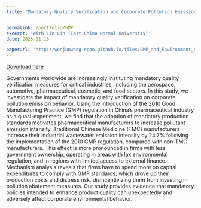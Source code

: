 ```yaml
---
title: "Mandatory Quality Verification and Corporate Pollution Emissions"


permalink: /portfolio/GMP
excerpt: 'With Lin Lin (East China Normal University)'
date: 2025-01-15

paperurl: 'http://wenjunwang-econ.github.io/files/GMP_and_Environment_V6_GitHub.pdf'
---
```

[Download here](http://wenjunwang-econ.github.io/files/GMP_and_Environment_V6_GitHub.pdf)

Governments worldwide are increasingly instituting mandatory quality verification measures for critical industries, including the aerospace, automotive, pharmaceutical, cosmetic, and food sectors. In this study, we investigate the impact of mandatory quality verification on corporate pollution emission behavior. Using the introduction of the 2010 Good Manufacturing Practice (GMP) regulation in China’s pharmaceutical industry as a
quasi-experiment, we find that the adoption of mandatory production standards motivates pharmaceutical manufacturers to increase pollutant emission intensity. Traditional Chinese Medicine (TMC) manufacturers increase their industrial wastewater emission intensity by 24.7% following the implementation of the 2010 GMP regulation, compared with non-TMC manufacturers. This effect is more pronounced in firms with less government ownership, operating in areas with lax environmental regulation, and in regions with limited access to external finance. Mechanism analysis reveals that firms have to spend more on capital expenditures to comply with GMP standards, which drove up their production costs and distress risk, disincentivizing them from investing in pollution abatement measures. Our study provides evidence that mandatory policies intended to enhance product quality can unexpectedly and adversely affect corporate environmental behavior.
